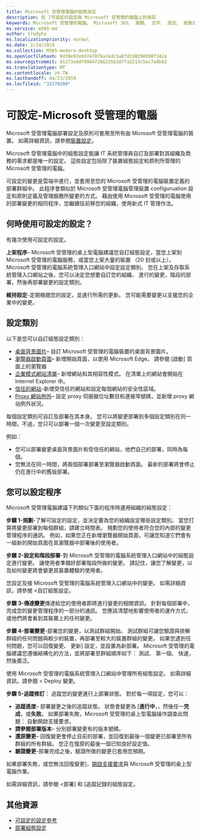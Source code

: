 ```yaml
---
title: Microsoft 受管理電腦的組態設定
description: 在 [可設定的設定與 Microsoft 受管理的電腦上的資訊
keywords: Microsoft 受管理的電腦、 Microsoft 365、 服務、 文件、 設定、 組態設定
ms.service: m365-md
author: trudyha
ms.localizationpriority: normal
ms.date: 2/14/2019
ms.collection: M365-modern-desktop
ms.openlocfilehash: 0d30e92eb9747079a7edc5a8fd198298508f342e
ms.sourcegitcommit: 81273a9df49647286235b187fa2213c5ec7e8b62
ms.translationtype: MT
ms.contentlocale: zh-TW
ms.lasthandoff: 04/23/2019
ms.locfileid: "32278209"
---
```

# <a name="configurable-settings---microsoft-managed-desktop"></a>可設定-Microsoft 受管理的電腦

Microsoft 受管理電腦部署設定及原則可套用至所有由 Microsoft 受管理電腦的裝置。 如需詳細資訊，請參閱[裝置設定](../service-description/device-policies.md)。

Microsoft 受管理電腦中的組態設定能讓 IT 系統管理員自訂及部署對其組織及商務的需求都是唯一的設定。 這些設定包括除了裝置組態設定和原則所管理的 Microsoft 受管理的電腦。  

可設定的變更是雲端中進行，並套用至您的 Microsoft 受管理的電腦裝置定義的部署群組中。 此程序會類似於 Microsoft 受管理電腦管理裝置 configuruation 設定和原則定義及管理服務所變更的方式。 藉由使用 Microsoft 受管理的電腦使用的部署變更的相同程序，您繼續往前移您的組織，使用新式 IT 管理作法。

## <a name="when-to-use-configurable-settings"></a>何時使用可設定的設定？

有幾次使用可設定的設定。 

**上架程序**– Microsoft 受管理的桌上型電腦建議您自訂組態設定，當您上架到 Microsoft 受管理的電腦服務，或當您上架大量的裝置 （20 封或以上）。 Microsoft 受管理的電腦系統管理入口網站中設定設定類別。 您在上架及存取系統管理入口網站之後，您可以決定您想要自訂您的組織、 進行的變更，階段的部署，然後再部署變更的設定類別。

**維持設定**-定期檢閱您的設定，並進行所需的更新。 您可能需要變更以支援您的企業中的變更。   

## <a name="setting-categories"></a>設定類別

以下是您可以自訂組態設定類別：
- [桌面背景圖片](config-setting-ref.md#desktop-background-picture)– 自訂 Microsoft 受管理的電腦裝置的桌面背景圖片。 
- [瀏覽器啟動頁面](config-setting-ref.md#browser-start-pages)– 新增開始頁面，以使用 Microsoft Edge。 請參閱 [啟動] 頁面上的瀏覽器
- [企業模式網站清單](config-setting-ref.md#enterprise-mode-site-list-location)– 新增網站和其相容性模式。 在清單上的網站會開始在 Internet Explorer 中。 
- [信任的網站](config-setting-ref.md#trusted-sites)-新增受信任的網站和設定每個網站的安全性區域。 
- [Proxy 網站例外](config-setting-ref.md#proxy)– 設定 proxy 伺服器位址數目和連接埠號碼，並新增 proxy 網站例外狀況。

每個設定類別可自訂及部署在其本身。 您可以將變更部署到多個設定類別在同一時間，不過，您只可以部署一個一次變更至設定類別。

例如：
- 您可以部署變更桌面背景圖片和受信任的網站，他們自己的部署，同時為每個。 
- 您無法在同一時間，將兩個部署部署至瀏覽器啟動頁面。 最新的部署將會停止仍在進行中的舊版部署。

## <a name="configurable-setting-process"></a>您可以設定程序

Microsoft 受管理電腦建議下列類似下面的程序時運用組織的組態設定：

**步驟 1-規劃**-了解可設定的設定，並決定要為您的組織設定哪些設定類別。 當您打算將變更部署到每個群組，請建立時間表。 規劃您的使用者符合您的內部的變更管理程序的通訊。 例如，如果您正在新增瀏覽器開始頁面，可讓您知道它們會有一組新的開始頁面在其瀏覽器中部署後的使用者。  

**步驟 2-設定和階段部署**-對 Microsoft 受管理的電腦系統管理入口網站中的組態設定進行變更。 讓使用者準備好部署階段所做的變更。 請記住，讓您了解變更，以及如何變更將會變更其裝置體驗的使用者。   

您設定及接 Microsoft 受管理的電腦系統管理入口網站中的變更。 如需詳細資訊，請參閱 <<c0>自訂組態設定。 

**步驟 3-傳達變更**傳達給您的使用者即將進行變更的相關資訊。 針對每個部署中，完成您的變更管理程序的一部分的通訊。 您應該清楚地影響使用者的運作方式，或他們將會看到其裝置上的任何變更。

**步驟 4-部署變更**-部署您的變更，以測試群組開始。 測試群組可讓您驗證與排解群組的任何問題與較少的裝置，再部署至較大的裝置群組的變更。 如果您遇到任何問題，您可以回復變更、 更新] 設定，並設置為新部署。 Microsoft 受管理的電腦建議您遵循結構化的方法，並將部署至群組順序如下： 測試、 第一個、 快速，然後廣泛。   

使用 Microsoft 受管理的電腦系統管理入口網站中管理所有組態設定。 如需詳細資訊，請參閱 < <b0>Deploy 變更</b0>。 

**步驟 5-追蹤修訂**： 追蹤您的變更進行上部署狀態。 對於每一項設定，您可以：
- **追蹤進度**– 部署變更之後的追蹤狀態。 狀態會變更為 [**進行中**，，然後任一**完成**，或**失敗**。 如果部署失敗，Microsoft 受管理的桌上型電腦操作調查此問題： 自動開啟支援要求。  
- **請參閱部署版本**– 分別部署變更有的版本號碼。
- **還原變更**– 回復變更會停止目前的部署，並回復到最後一個變更已部署至所有群組的所有群組。 您正在復原的最後一個已知良好設定值。
- **驗證變更**-部署完成之後，驗證所做的變更已套用您預期。  

如果部署失敗，或您無法回復變更]，[開啟支援要求](admin-support.md)與 Microsoft 受管理的桌上型電腦作業。 

如需詳細資訊，請參閱 <<c0>部署] 和 [追蹤記錄的組態設定。

## <a name="additional-resources"></a>其他資源
- [可設定的設定參考](config-setting-ref.md) 
- [部署組態設定](config-setting-deploy.md) 
